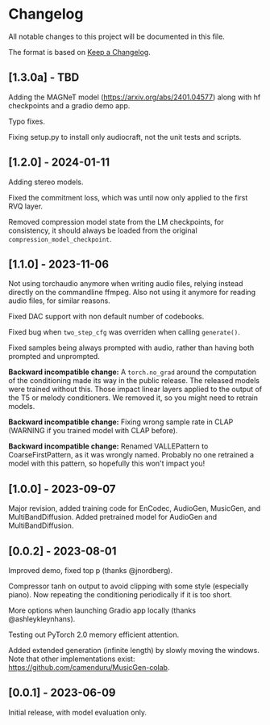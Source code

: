 # Changelog

All notable changes to this project will be documented in this file.

The format is based on [Keep a Changelog](https://keepachangelog.com/en/1.0.0/).

## [1.3.0a] - TBD

Adding the MAGNeT model (https://arxiv.org/abs/2401.04577) along with hf checkpoints and a gradio demo app.

Typo fixes.

Fixing setup.py to install only audiocraft, not the unit tests and scripts.

## [1.2.0] - 2024-01-11

Adding stereo models.

Fixed the commitment loss, which was until now only applied to the first RVQ layer.

Removed compression model state from the LM checkpoints, for consistency, it
should always be loaded from the original `compression_model_checkpoint`.


## [1.1.0] - 2023-11-06

Not using torchaudio anymore when writing audio files, relying instead directly on the commandline ffmpeg. Also not using it anymore for reading audio files, for similar reasons.

Fixed DAC support with non default number of codebooks.

Fixed bug when `two_step_cfg` was overriden when calling `generate()`.

Fixed samples being always prompted with audio, rather than having both prompted and unprompted.

**Backward incompatible change:** A `torch.no_grad` around the computation of the conditioning made its way in the public release.
	The released models were trained without this. Those impact linear layers applied to the output of the T5 or melody conditioners.
	We removed it, so you might need to retrain models.

**Backward incompatible change:** Fixing wrong sample rate in CLAP (WARNING if you trained model with CLAP before).

**Backward incompatible change:** Renamed VALLEPattern to CoarseFirstPattern, as it was wrongly named. Probably no one
	retrained a model with this pattern, so hopefully this won't impact you!


## [1.0.0] - 2023-09-07

Major revision, added training code for EnCodec, AudioGen, MusicGen, and MultiBandDiffusion.
Added pretrained model for AudioGen and MultiBandDiffusion.

## [0.0.2] - 2023-08-01

Improved demo, fixed top p (thanks @jnordberg).

Compressor tanh on output to avoid clipping with some style (especially piano).
Now repeating the conditioning periodically if it is too short.

More options when launching Gradio app locally (thanks @ashleykleynhans).

Testing out PyTorch 2.0 memory efficient attention.

Added extended generation (infinite length) by slowly moving the windows.
Note that other implementations exist: https://github.com/camenduru/MusicGen-colab.

## [0.0.1] - 2023-06-09

Initial release, with model evaluation only.
